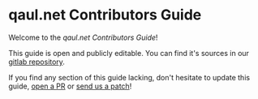 # qaul.net Contributors Guide

Welcome to the *qaul.net Contributors Guide*!

This guide is open and publicly editable. You can find it's sources 
in our [gitlab repository].

If you find any section of this guide lacking, don't hesitate to update this guide, [open a PR] or [send us a patch]!

[gitlab repository]: https://git.open-communication.net/qaul/qaul.net/tree/master/docs/contributors
[open a PR]: social/contributions.html#submitting-a-pr
[send us a patch]: social/contributions.html#submitting-an-e-mail-patch
